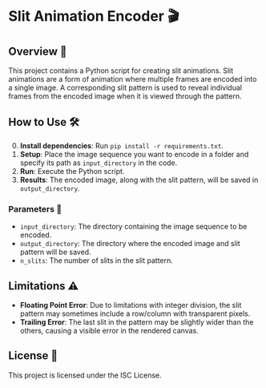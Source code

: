 # Slit Animation Encoder 🎬

## Overview 📖
This project contains a Python script for creating slit animations. Slit animations are a form of animation where multiple frames are encoded into a single image. A corresponding slit pattern is used to reveal individual frames from the encoded image when it is viewed through the pattern.

## How to Use 🛠️
0. **Install dependencies**: Run `pip install -r requirements.txt`.
1. **Setup**: Place the image sequence you want to encode in a folder and specify its path as `input_directory` in the code.
2. **Run**: Execute the Python script.
3. **Results**: The encoded image, along with the slit pattern, will be saved in `output_directory`.

### Parameters 📝
- `input_directory`: The directory containing the image sequence to be encoded.
- `output_directory`: The directory where the encoded image and slit pattern will be saved.
- `n_slits`: The number of slits in the slit pattern.

## Limitations ⚠️
- **Floating Point Error**: Due to limitations with integer division, the slit pattern may sometimes include a row/column with transparent pixels.
- **Trailing Error**: The last slit in the pattern may be slightly wider than the others, causing a visible error in the rendered canvas.

## License 📄
This project is licensed under the ISC License.